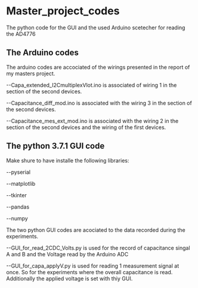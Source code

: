 # Master_project_codes
The python code for the GUI and the used Arduino scetecher for reading the AD4776

## The Arduino codes

The arduino codes are accociated of the wirings presented in the report of my masters project.

--Capa_extended_I2CmultiplexVlot.ino is associated of wiring 1 in the section of the second devices. 

--Capacitance_diff_mod.ino is associated with the wiring 3 in the section of the second devices. 

--Capacitance_mes_ext_mod.ino is associated with the wiring 2 in the section of the second devices and the wiring of the first devices.

## The python 3.7.1 GUI code

Make shure to have installe the following libraries:

--pyserial

--matplotlib

--tkinter

--pandas

--numpy


The two python GUI codes are acociated to the data recorded during the experiments.

--GUI_for_read_2CDC_Volts.py is used for the record of capacitance singal A and B and the Voltage read by the Arduino ADC

--GUI_for_capa_applyV.py is used for reading 1 measurement signal at once. So for the experiments where the overall capacitance is read. Additionally the applied voltage is set with thiy GUI.
